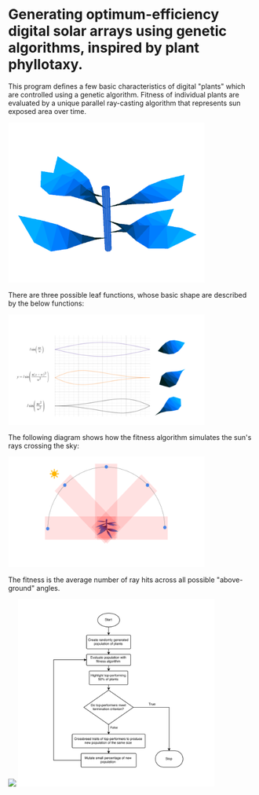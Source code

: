 # Generating optimum-efficiency digital solar arrays using genetic algorithms, inspired by plant phyllotaxy. 

This program defines a few basic characteristics of digital "plants" which are controlled using a genetic algorithm. Fitness of individual plants are evaluated by a unique parallel ray-casting algorithm that represents sun exposed area over time. 

<img src="images/plant.png" width="400">

There are three possible leaf functions, whose basic shape are described by the below functions:

<img src="images/leaf_functions.png" width="400">

The following diagram shows how the fitness algorithm simulates the sun's rays crossing the sky: 

<img src="images/fitness.png" width="400">

The fitness is the average number of ray hits across all possible "above-ground" angles.

<img src="images/final.gif" width="400">

<img src="images/flowchart.png" width="400">
